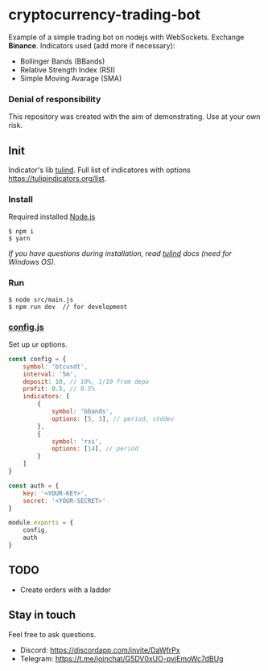 # cryptocurrency-trading-bot

Example of a simple trading bot on nodejs with WebSockets. 
Exchange **Binance**. Indicators used (add more if necessary): 

* Bollinger Bands (BBands)
* Relative Strength Index (RSI)
* Simple Moving Avarage (SMA)

### Denial of responsibility

This repository was created with the aim of demonstrating. Use at your own risk.

## Init

Indicator's lib [tulind](https://github.com/TulipCharts/tulipnode). Full list of indicatores with options https://tulipindicators.org/list.

### Install

Required installed [Node.js](https://nodejs.org/en/)

```node
$ npm i
$ yarn
```

*If you have questions during installation, read [tulind](https://github.com/TulipCharts/tulipnode#installation) docs (need for Windows OS).*

### Run

```node
$ node src/main.js
$ npm run dev  // for development
```

### [config.js](/src/config.js)

Set up ur options.

```javascript
const config = {
    symbol: 'btcusdt',
    interval: '5m', 
    deposit: 10, // 10%, 1/10 from depo
    profit: 0.5, // 0.5%
    indicators: [
        {
            symbol: 'bbands',
            options: [5, 3], // period, stddev
        },
        {
            symbol: 'rsi',
            options: [14], // period
        }
    ]
}

const auth = {
    key: '<YOUR-KEY>',
    secret: '<YOUR-SECRET>'
}

module.exports = {
    config,
    auth
}
```

## TODO

* Create orders with a ladder

## Stay in touch

Feel free to ask questions.

* Discord: https://discordapp.com/invite/DaWfrPx
* Telegram: https://t.me/joinchat/G5DV0xUO-pvjEmoWc7dBUg